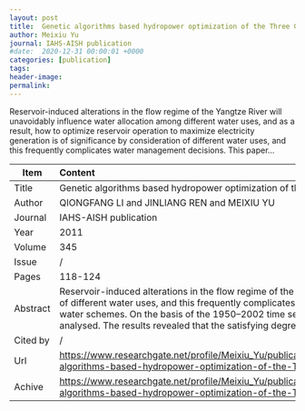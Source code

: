 ```yaml
---
layout: post
title:  Genetic algorithms based hydropower optimization of the Three Gorges reservoir operation under two reservoir storing water schemes
author: Meixiu Yu
journal: IAHS-AISH publication
#date:  2020-12-31 00:00:01 +0000
categories: [publication]
tags: 
header-image: 
permalink: 
---
```

Reservoir-induced alterations in the flow regime of the Yangtze River will unavoidably influence water allocation among different water uses, and as a result, how to optimize reservoir operation to maximize electricity generation is of significance by consideration of different water uses, and this frequently complicates water management decisions. This paper...
<!--the above is the excerpt-->
<!--more-->
<!--the following is the text-->


| Item           | Content    |
| ---------------|:------------|
| Title          | Genetic algorithms based hydropower optimization of the Three Gorges reservoir operation under two reservoir storing water schemes     |
| Author         | QIONGFANG LI and JINLIANG REN and MEIXIU YU    |
| Journal        | IAHS-AISH publication   |
| Year           | 2011  |
| Volume         | 345	   |
| Issue          | /	   |
| Pages          | 118-124	   |
| Abstract       | Reservoir-induced alterations in the flow regime of the Yangtze River will unavoidably influence water allocation among different water uses, and as a result, how to optimize reservoir operation to maximize electricity generation is of significance by consideration of different water uses, and this frequently complicates water management decisions. This paper selected the Three Gorges reservoir as a case study site to explore the operation hydropower optimization based on genetic algorithms under two reservoir storing water schemes. On the basis of the 1950–2002 time series of daily discharge data, the satisfying degrees of the optimal ecological flow and the installed plant capacity for five types of year under two reservoir storing water schemes were computed and analysed. The results revealed that the satisfying degrees of the optimal ecological flow and the installed plant capacity varied with the reservoir water storing schemes adopted and inflow conditions.	 |
| Cited by		 | /   |
| Url  			 | <https://www.researchgate.net/profile/Meixiu_Yu/publication/336148883_Genetic_algorithms_based_hydropower_optimization_of_the_Three_Gorges_reservoir_operation_under_two_reservoir_storing_water_schemes/links/5d93038d299bf10cff1cd8b5/Genetic-algorithms-based-hydropower-optimization-of-the-Three-Gorges-reservoir-operation-under-two-reservoir-storing-water-schemes.pdf>		 |
| Achive 	     | <https://www.researchgate.net/profile/Meixiu_Yu/publication/336148883_Genetic_algorithms_based_hydropower_optimization_of_the_Three_Gorges_reservoir_operation_under_two_reservoir_storing_water_schemes/links/5d93038d299bf10cff1cd8b5/Genetic-algorithms-based-hydropower-optimization-of-the-Three-Gorges-reservoir-operation-under-two-reservoir-storing-water-schemes.pdf>		 |

